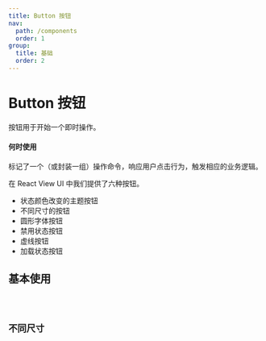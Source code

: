 ```yaml
---
title: Button 按钮
nav:
  path: /components
  order: 1
group:
  title: 基础
  order: 2
---
```



# Button 按钮

按钮用于开始一个即时操作。

#### 何时使用

<p>标记了一个（或封装一组）操作命令，响应用户点击行为，触发相应的业务逻辑。</p>
<p></p>
<p>在 React View UI 中我们提供了六种按钮。</p>

- 状态颜色改变的主题按钮
- 不同尺寸的按钮
- 圆形字体按钮
- 禁用状态按钮
- 虚线按钮
- 加载状态按钮

## 基本使用

<code src="./demo/index1.tsx" />

## 不同尺寸

<code src="./demo/index2.tsx" />

<API></API>

